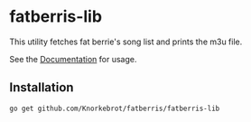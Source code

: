 fatberris-lib
=============

This utility fetches fat berrie's song list and prints the m3u file.

See the [Documentation][1] for usage.

Installation
------------

	go get github.com/Knorkebrot/fatberris/fatberris-lib

[1]: http://godoc/github.com/Knorkebrot/fatberris/fatberris-lib
